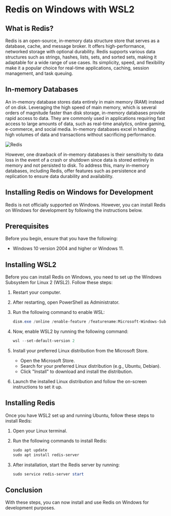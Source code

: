 # Redis on Windows with WSL2

## What is Redis?

Redis is an open-source, in-memory data structure store that serves as a database, cache, and message broker. It offers high-performance, networked storage with optional durability. Redis supports various data structures such as strings, hashes, lists, sets, and sorted sets, making it adaptable for a wide range of use cases. Its simplicity, speed, and flexibility make it a popular choice for real-time applications, caching, session management, and task queuing.

## In-memory Databases

An in-memory database stores data entirely in main memory (RAM) instead of on disk. Leveraging the high speed of main memory, which is several orders of magnitude faster than disk storage, in-memory databases provide rapid access to data. They are commonly used in applications requiring fast access to large amounts of data, such as real-time analytics, online gaming, e-commerce, and social media. In-memory databases excel in handling high volumes of data and transactions without sacrificing performance.

![Redis](https://github.com/omar-gamel/Redis-Caching-in-Node.js/blob/main/image.PNG)

However, one drawback of in-memory databases is their sensitivity to data loss in the event of a crash or shutdown since data is stored entirely in memory and not persisted to disk. To address this, many in-memory databases, including Redis, offer features such as persistence and replication to ensure data durability and availability.

## Installing Redis on Windows for Development

Redis is not officially supported on Windows. However, you can install Redis on Windows for development by following the instructions below.

## Prerequisites

Before you begin, ensure that you have the following:

- Windows 10 version 2004 and higher or Windows 11.

## Installing WSL2

Before you can install Redis on Windows, you need to set up the Windows Subsystem for Linux 2 (WSL2). Follow these steps:

1. Restart your computer.

2. After restarting, open PowerShell as Administrator.

3. Run the following command to enable WSL:
   ```powershell
   dism.exe /online /enable-feature /featurename:Microsoft-Windows-Subsystem-Linux /all /norestart
   ```
   
4. Now, enable WSL2 by running the following command:   
   ```powershell
   wsl --set-default-version 2
   ```
5. Install your preferred Linux distribution from the Microsoft Store.
   - Open the Microsoft Store.
   - Search for your preferred Linux distribution (e.g., Ubuntu, Debian).
   - Click "Install" to download and install the distribution.
     
6. Launch the installed Linux distribution and follow the on-screen instructions to set it up.

## Installing Redis

Once you have WSL2 set up and running Ubuntu, follow these steps to install Redis:

1. Open your Linux terminal.

2. Run the following commands to install Redis:
   ```powershell
   sudo apt update
   sudo apt install redis-server
   ```
3. After installation, start the Redis server by running:
    ```powershell
   sudo service redis-server start
   ```
## Conclusion

With these steps, you can now install and use Redis on Windows for development purposes.

